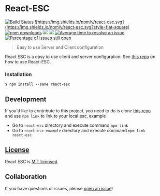 # React-ESC 
[![Build Status](https://travis-ci.org/TriPSs/react-esc.svg?branch=master&style=flat-square)](https://travis-ci.org/TriPSs/react-esc?branch=master) ![https://img.shields.io/npm/v/react-esc.svg](https://img.shields.io/npm/v/react-esc.svg?style=flat-square) [![npm downloads](https://img.shields.io/npm/dt/react-esc.svg?maxAge=2592000&style=flat-square)](https://npm-stat.com/charts.html?package=react-esc) [![](https://img.shields.io/github/issues-raw/tripss/react-esc.svg?style=flat-square)](https://github.com/tripss/react-esc/issues) [![](https://img.shields.io/david/tripss/react-esc.svg?style=flat-square)](https://david-dm.org/tripss/react-esc#info=dependencies)
[![Average time to resolve an issue](http://isitmaintained.com/badge/resolution/tripss/react-esc.svg)](http://isitmaintained.com/project/tripss/react-esc "Average time to resolve an issue") [![Percentage of issues still open](http://isitmaintained.com/badge/open/tripss/react-esc.svg)](http://isitmaintained.com/project/tripss/react-esc "Percentage of issues still open")

> Easy to use Server and Client configuration

React ESC is a easy to use client and server configuration.
See [this repo](https://github.com/TriPSs/react-esc-example) on how to use React-ESC.

### Installation
```shell
$ npm install --save react-esc
```

## Development

If you'd like to contribute to this project, you need to do is clone
[this repo](https://github.com/TriPSs/react-esc-example) and use `npm link` to link to your local esc, example
- Go to `react-esc` directory and execute command `npm link`
- Go to `react-esc-example` directory and execute command `npm link react-esc`

## [License](https://github.com/tripss/react-esc/blob/master/LICENSE)

React ESC is [MIT licensed](./LICENSE).

## Collaboration

If you have questions or issues, please [open an issue](https://github.com/TriPSs/react-esc/issues)!
